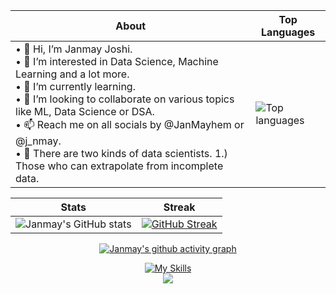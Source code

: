<div align="center">
  
| About                                                                                                                                          | Top Languages                                                                                                     |
|-----------------------------------------------------------------------------------------------------|---------------------------------------------------------------------------------------------------------|
| • 👋 Hi, I’m Janmay Joshi.<br>• 👀 I’m interested in Data Science, Machine Learning and a lot more.<br>• 🌱 I’m currently learning.<br>• 💞️ I’m looking to collaborate on various topics like ML, Data Science or DSA.<br>• 📫 Reach me on all socials by @JanMayhem or @j_nmay.<br>• 🌚 There are two kinds of data scientists. 1.) Those who can extrapolate from incomplete data. | ![Top languages](https://github-readme-stats-sigma-five.vercel.app/api/top-langs/?username=JanmayHem&theme=tokyonight&show_icons=true) |

|     Stats                                                                                                         |     Streak                                                                                              |
|-----------------------------------------------------------------------------------------------------------------------|---------------------------------------------------------------------------------------------------------------------|
| ![Janmay's GitHub stats](https://github-readme-stats-sigma-five.vercel.app/api?username=JanmayHem&theme=tokyonight&show_icons=true) | [![GitHub Streak](https://streak-stats.demolab.com?user=JanmayHem&theme=tokyonight)](https://git.io/streak-stats)

<!-- <img src="https://github.com/JanmayHem/JanmayHem/blob/main/NUX_Octodex.gif" width="250" height="250" style="border-radius:50%"/> -->
[![Janmay's github activity graph](https://github-readme-activity-graph.cyclic.app/graph?username=JanmayHem&theme=tokyo-night&area=true&hide_border=true)](https://github.com/ashutosh00710/github-readme-activity-graph)
<!-- github-compacet, tokyo-night -->
  
  [![My Skills](https://skillicons.dev/icons?i=c,cpp,discord,git,github,idea,java,linkedin,matlab,mysql,py,tensorflow,twitter,unity)](https://skillicons.dev)
  <br>![](https://komarev.com/ghpvc/?username=JanmayHem&color=green)
<!--   <br>![](https://hit.yhype.me/github/profile?user_id=77008411) -->
</div>

<!---
JanmayHem/JanmayHem is a ✨ special ✨ repository because its `README.md` (this file) appears on your GitHub profile.
You can click the Preview link to take a look at your changes. 
--->
